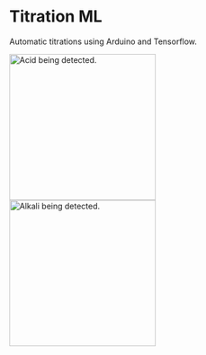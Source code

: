 
# Titration ML

Automatic titrations using Arduino and Tensorflow.

<img src="https://raw.githubusercontent.com/hardyek/titration-ML/master/example1.PNG?token=GHSAT0AAAAAAB7GGEMH52HE7IMBTPVOHJ26Y745SPQ" alt="Acid being detected." width="260"/>
<img src="https://raw.githubusercontent.com/hardyek/titration-ML/master/example2.PNG?token=GHSAT0AAAAAAB7GGEMHWHWA43LA32YV4BKUY745NZA" alt="Alkali being detected." width="260"/>

